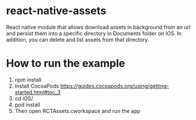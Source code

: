 # react-native-assets
React native module that allows download assets in background from an url and persist them into a specific directory in Documents folder on iOS. In addition, you can delete and list assets from that directory.

# How to run the example

1. npm install
2. Install CocoaPods https://guides.cocoapods.org/using/getting-started.html#toc_3
3. cd iOS/
4. pod install
5. Then open RCTAssets.cworkspace and run the app



